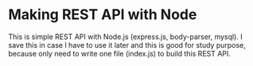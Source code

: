 # Making REST API with Node

This is simple REST API with Node.js (express.js, body-parser, mysql). I save this in case I have to use it later and this is good for study purpose, because only need to write one file (index.js) to build this REST API.